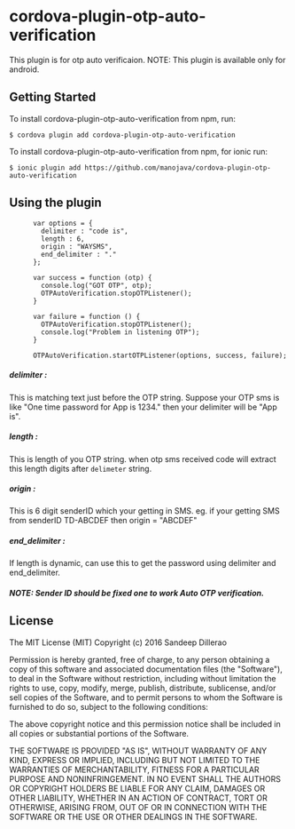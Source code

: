 # cordova-plugin-otp-auto-verification
This plugin is for otp auto verificaion.
NOTE: This plugin is available only for android.

## Getting Started

To install cordova-plugin-otp-auto-verification from npm, run:

```
$ cordova plugin add cordova-plugin-otp-auto-verification
```
To install cordova-plugin-otp-auto-verification from npm, for ionic run:

```
$ ionic plugin add https://github.com/manojava/cordova-plugin-otp-auto-verification
```


## Using the plugin

```
      var options = {
        delimiter : "code is",
        length : 6,
        origin : "WAYSMS",
        end_delimiter : "."
      };
      
      var success = function (otp) {
        console.log("GOT OTP", otp);
        OTPAutoVerification.stopOTPListener();
      }

      var failure = function () {
        OTPAutoVerification.stopOTPListener();
        console.log("Problem in listening OTP");
      }

      OTPAutoVerification.startOTPListener(options, success, failure);
```

##### delimiter :
This is matching text just before the OTP string.
Suppose your OTP sms is like "One time password for App is 1234."
then your delimiter will be "App is".

##### length : 
This is length of you OTP string. when otp sms received code will extract this length digits after `delimeter` string.

##### origin :
This is 6 digit senderID which your getting in SMS.
eg. if your getting SMS from senderID TD-ABCDEF then origin = "ABCDEF"

##### end_delimiter :
If length is dynamic, can use this to get the password using delimiter and end_delimiter.

##### NOTE: Sender ID should be fixed one to work Auto OTP verification. 

## License

The MIT License (MIT)
Copyright (c) 2016 Sandeep Dillerao

Permission is hereby granted, free of charge, to any person obtaining a copy of this software and associated documentation files (the "Software"), to deal in the Software without restriction, including without limitation the rights to use, copy, modify, merge, publish, distribute, sublicense, and/or sell copies of the Software, and to permit persons to whom the Software is furnished to do so, subject to the following conditions:

The above copyright notice and this permission notice shall be included in all copies or substantial portions of the Software.

THE SOFTWARE IS PROVIDED "AS IS", WITHOUT WARRANTY OF ANY KIND, EXPRESS OR IMPLIED, INCLUDING BUT NOT LIMITED TO THE WARRANTIES OF MERCHANTABILITY, FITNESS FOR A PARTICULAR PURPOSE AND NONINFRINGEMENT. IN NO EVENT SHALL THE AUTHORS OR COPYRIGHT HOLDERS BE LIABLE FOR ANY CLAIM, DAMAGES OR OTHER LIABILITY, WHETHER IN AN ACTION OF CONTRACT, TORT OR OTHERWISE, ARISING FROM, OUT OF OR IN CONNECTION WITH THE SOFTWARE OR THE USE OR OTHER DEALINGS IN THE SOFTWARE.

